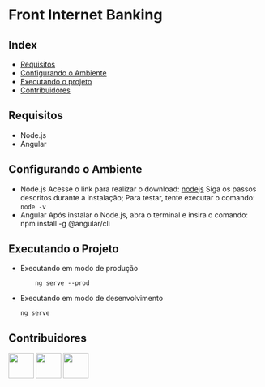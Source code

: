# Front Internet Banking

## Index
* [Requisitos](#requisitos)
* [Configurando o Ambiente](#configurando-o-ambiente)
* [Executando o projeto](#executando-o-projeto)
* [Contribuidores](#contribuidores)
## Requisitos
* Node.js
* Angular
## Configurando o Ambiente
* Node.js
  Acesse o link para realizar o download: [nodejs](https://nodejs.org/en/)
  Siga os passos descritos durante a instalação;
  Para testar, tente executar o comando: ```node -v```
* Angular
  Após instalar o Node.js, abra o terminal e insira o comando:
  npm install -g @angular/cli
## Executando o Projeto
* Executando em modo de produção
    ```
        ng serve --prod
    ```
* Executando em modo de desenvolvimento
    ```
    ng serve
    ```
## Contribuidores
<a href="https://github.com/gihcardoso"><img src="https://avatars1.githubusercontent.com/u/28653431?s=400&u=329935f59342a531c1f6397dcf6814e78fe2df6a&v=4" width="50"></a>
<a href="https://github.com/dkayke"><img src="https://avatars0.githubusercontent.com/u/16938823?s=460&v=4" width="50"></a>
<a href="https://github.com/fuutoki"><img src="https://ca.slack-edge.com/TE63AFF4M-UE5V53HGB-eaef9a97c429-48" width="50"></a>
